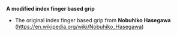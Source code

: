 **A modified index finger based grip**

* The original index finger based grip from **Nobuhiko Hasegawa** (https://en.wikipedia.org/wiki/Nobuhiko_Hasegawa)
